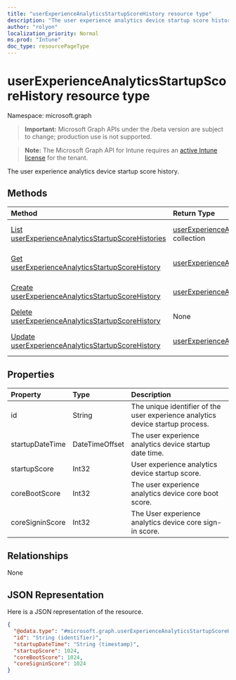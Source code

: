 ```yaml
---
title: "userExperienceAnalyticsStartupScoreHistory resource type"
description: "The user experience analytics device startup score history."
author: "rolyon"
localization_priority: Normal
ms.prod: "Intune"
doc_type: resourcePageType
---
```


# userExperienceAnalyticsStartupScoreHistory resource type

Namespace: microsoft.graph

> **Important:** Microsoft Graph APIs under the /beta version are subject to change; production use is not supported.

> **Note:** The Microsoft Graph API for Intune requires an [active Intune license](https://go.microsoft.com/fwlink/?linkid=839381) for the tenant.

The user experience analytics device startup score history.

## Methods
|Method|Return Type|Description|
|:---|:---|:---|
|[List userExperienceAnalyticsStartupScoreHistories](../api/intune-devices-userexperienceanalyticsstartupscorehistory-list.md)|[userExperienceAnalyticsStartupScoreHistory](../resources/intune-devices-userexperienceanalyticsstartupscorehistory.md) collection|List properties and relationships of the [userExperienceAnalyticsStartupScoreHistory](../resources/intune-devices-userexperienceanalyticsstartupscorehistory.md) objects.|
|[Get userExperienceAnalyticsStartupScoreHistory](../api/intune-devices-userexperienceanalyticsstartupscorehistory-get.md)|[userExperienceAnalyticsStartupScoreHistory](../resources/intune-devices-userexperienceanalyticsstartupscorehistory.md)|Read properties and relationships of the [userExperienceAnalyticsStartupScoreHistory](../resources/intune-devices-userexperienceanalyticsstartupscorehistory.md) object.|
|[Create userExperienceAnalyticsStartupScoreHistory](../api/intune-devices-userexperienceanalyticsstartupscorehistory-create.md)|[userExperienceAnalyticsStartupScoreHistory](../resources/intune-devices-userexperienceanalyticsstartupscorehistory.md)|Create a new [userExperienceAnalyticsStartupScoreHistory](../resources/intune-devices-userexperienceanalyticsstartupscorehistory.md) object.|
|[Delete userExperienceAnalyticsStartupScoreHistory](../api/intune-devices-userexperienceanalyticsstartupscorehistory-delete.md)|None|Deletes a [userExperienceAnalyticsStartupScoreHistory](../resources/intune-devices-userexperienceanalyticsstartupscorehistory.md).|
|[Update userExperienceAnalyticsStartupScoreHistory](../api/intune-devices-userexperienceanalyticsstartupscorehistory-update.md)|[userExperienceAnalyticsStartupScoreHistory](../resources/intune-devices-userexperienceanalyticsstartupscorehistory.md)|Update the properties of a [userExperienceAnalyticsStartupScoreHistory](../resources/intune-devices-userexperienceanalyticsstartupscorehistory.md) object.|

## Properties
|Property|Type|Description|
|:---|:---|:---|
|id|String|The unique identifier of the user experience analytics device startup process.|
|startupDateTime|DateTimeOffset|The user experience analytics device startup date time.|
|startupScore|Int32|User experience analytics device startup score.|
|coreBootScore|Int32|The user experience analytics device core boot score.|
|coreSigninScore|Int32|The User experience analytics device core sign-in score.|

## Relationships
None

## JSON Representation
Here is a JSON representation of the resource.
<!-- {
  "blockType": "resource",
  "keyProperty": "id",
  "@odata.type": "microsoft.graph.userExperienceAnalyticsStartupScoreHistory"
}
-->
``` json
{
  "@odata.type": "#microsoft.graph.userExperienceAnalyticsStartupScoreHistory",
  "id": "String (identifier)",
  "startupDateTime": "String (timestamp)",
  "startupScore": 1024,
  "coreBootScore": 1024,
  "coreSigninScore": 1024
}
```



